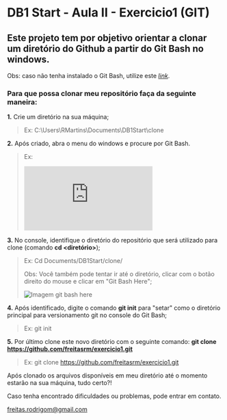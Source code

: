 # DB1 Start - Aula II - Exercicio1 (GIT)

## Este projeto tem por objetivo orientar a clonar um diretório do Github a partir do Git Bash no windows.

Obs: caso não tenha instalado o Git Bash, utilize este *[link](https://git-scm.com/downloads)*.

### Para que possa clonar meu repositório faça da seguinte maneira:

**1.** Crie um diretório na sua máquina;

> Ex: C:\Users\RMartins\Documents\DB1Start\clone

**2.** Após criado, abra o menu do windows e procure por Git Bash.

> Ex:
>
>![Imagem gitbash](https://forum.brathena.org/applications/core/interface/imageproxy/imageproxy.php?img=https://i.imgur.com/jvvJurJ.png&key=a85ff3c8f58b8cb5f42088b003205bb1d25cc822ec5ec2704dc97c2c3fc69706)

**3.** No console, identifique o diretório do repositório que será utilizado para clone (comando **cd <diretório>**);

> Ex: Cd Documents/DB1Start/clone/
>
> Obs: Você também pode tentar ir até o diretório, clicar com o botão direito do mouse e clicar em "Git Bash Here";
>
>![Imagem git bash here](https://www.sitereq.com/uploads/Kanzi/postassets/fadysoliman160hotmailcom_3/git-bash-here-git-gui-here11222017022716.png)

**4.** Após identificado, digite o comando **git init** para "setar" como o diretório principal para versionamento git no console do Git Bash;
> Ex: git init

**5.** Por último clone este novo diretório com o seguinte comando: **git clone https://github.com/freitasrm/exercicio1.git**
> Ex: git clone https://github.com/freitasrm/exercicio1.git

Após clonado os arquivos disponíveis em meu diretório até o momento estarão na sua máquina, tudo certo?!

Caso tenha encontrado dificuldades ou problemas, pode entrar em contato.

freitas.rodrigom@gmail.com
